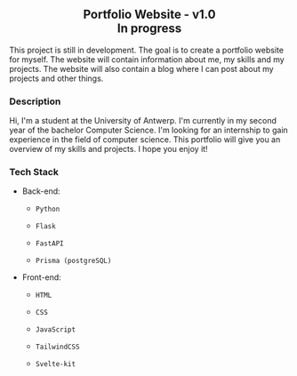 <h2 align="center">
  Portfolio Website - v1.0<br/>
  In progress
</h2>
This project is still in development. The goal is to create a portfolio website for myself. The website will contain information about me, my skills and my projects. The website will also contain a blog where I can post about my projects and other things.

### Description
Hi, I'm a student at the University of Antwerp. I'm currently in my second year of the bachelor Computer Science. I'm looking for an internship to gain experience in the field of computer science. This portfolio will give you an overview of my skills and projects. I hope you enjoy it!

### Tech Stack
- Back-end:
  -     Python
  -     Flask
  -     FastAPI
  -     Prisma (postgreSQL)
- Front-end:
  -     HTML
  -     CSS
  -     JavaScript
  -     TailwindCSS
  -     Svelte-kit
